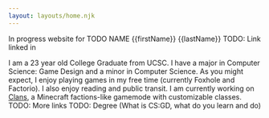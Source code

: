 ```yaml
--- 
layout: layouts/home.njk 
--- 
```


In progress website for TODO NAME {{firstName}} {{lastName}} TODO: Link linked in


I am a 23 year old College Graduate from UCSC. I have a major in Computer Science: Game Design and a minor in Computer Science. As you might expect, I enjoy playing games in my free time (currently Foxhole and Factorio). I also enjoy reading and public transit.
I am currently working on [Clans](https://wiki.betterpvp.net/clans/), a Minecraft factions-like gamemode with customizable classes.
TODO: More links
TODO:
Degree
(What is CS:GD, what do you learn and do)
